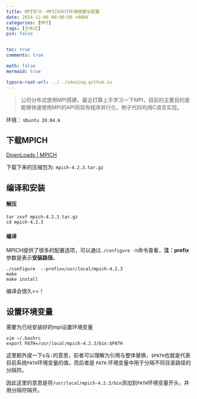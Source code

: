 ```yaml
---
title: MPI学习--MPICH并行环境搭建与配置
date: 2024-11-06 00:00:00 +0800
categories: [MPI]
tags: [分布式]
pin: false


toc: true
comments: true

math: false
mermaid: true

typora-root-url: ../../xdooing.github.io
---
```








> 公司分布式使用MPI搭建，最近打算上手学习一下MPI，目前的主要目的是能够快速使用MPI的API将现有程序并行化，例子代码均用C语言实现。

环境： `Ubuntu 20.04.6`

## 下载MPICH

[DownLoads | MPICH]( https://www.mpich.org/downloads/)

下载下来的压缩包为: `mpich-4.2.3.tar.gz`

## 编译和安装

#### 解压

```shell
tar zxvf mpich-4.2.3.tar.gz
cd mpich-4.2.3
```

#### 编译

MPICH提供了很多的配置选项，可以通过`./configure -h`命令查看，**注：prefix**参数是表示**安装路径**。

```shell
./configure  --prefix=/usr/local/mpich-4.2.3
make
make install
```

编译会很久==！



## 设置环境变量

需要为已经安装好的mpi设置环境变量

```shell
vim ~/.bashrc
export PATH=/usr/local/mpich-4.2.3/bin:$PATH
```

这里额外提一下`$`与`:`的意思，前者可以理解为引用与整体替换，`$PATH`也就是代表目前系统`PATH`环境变量的值。而后者是 `PATH` 环境变量中用于分隔不同目录路径的分隔符。

因此这里的意思是将`/usr/local/mpich-4.2.3/bin`添加到`PATH`环境变量开头，并用分隔符隔开。

